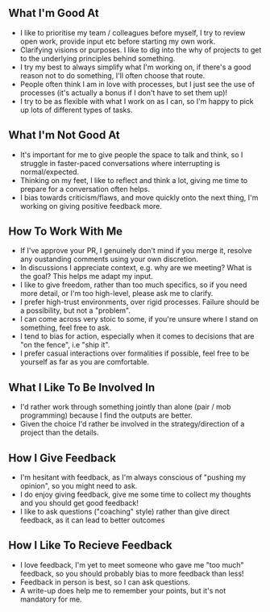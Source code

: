 
## What I'm Good At

* I like to prioritise my team / colleagues before myself, I try to review open work, provide input etc before starting my own work.
* Clarifying visions or purposes. I like to dig into the why of projects to get to the underlying principles behind something. 
* I try my best to always simplify what I'm working on, if there's a good reason not to do something, I'll often choose that route. 
* People often think I am in love with processes, but I just see the use of processes (it's actually a bonus if I don't have to set them up)!
* I try to be as flexible with what I work on as I can, so I'm happy to pick up lots of different types of tasks. 

## What I'm Not Good At

* It's important for me to give people the space to talk and think, so I struggle in faster-paced conversations where interrupting is normal/expected.
* Thinking on my feet, I like to reflect and think a lot, giving me time to prepare for a conversation often helps. 
* I bias towards criticism/flaws, and move quickly onto the next thing, I'm working on giving positive feedback more.

## How To Work With Me

* If I've approve your PR, I genuinely don't mind if you merge it, resolve any oustanding comments using your own discretion.
* In discussions I appreciate context, e.g. why are we meeting? What is the goal? This helps me adapt my input.
* I like to give freedom, rather than too much specifics, so if you need more detail, or I'm too high-level, please ask me to clarify.
* I prefer high-trust environments, over rigid processes. Failure should be a possibility, but not a "problem".
* I can come across very stoic to some, if you're unsure where I stand on something, feel free to ask.
* I tend to bias for action, especially when it comes to decisions that are "on the fence", i.e "ship it".
* I prefer casual interactions over formalities if possible, feel free to be yourself as far as you are comfortable. 

## What I Like To Be Involved In

* I'd rather work through something jointly than alone (pair / mob programming) because I find the outputs are better. 
* Given the choice I'd rather be involved in the strategy/direction of a project than the details. 

## How I Give Feedback

* I'm hesitant with feedback, as I'm always conscious of "pushing my opinion", so you might need to ask.
* I do enjoy giving feedback, give me some time to collect my thoughts and you should get good feedback!
* I like to ask questions ("coaching" style) rather than give direct feedback, as it can lead to better outcomes

## How I Like To Recieve Feedback

* I love feedback, I'm yet to meet someone who gave me "too much" feedback, so you should probably bias to more feedback than less!
* Feedback in person is best, so I can ask questions.
* A write-up does help me to remember your points, but it's not mandatory for me.
